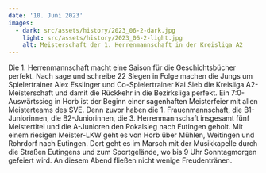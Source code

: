 ```yaml
---
date: '10. Juni 2023'
images:
  - dark: src/assets/history/2023_06-2-dark.jpg
    light: src/assets/history/2023_06-2-light.jpg
    alt: Meisterschaft der 1. Herrenmannschaft in der Kreisliga A2
---
```


Die 1. Herrenmannschaft macht eine Saison für die Geschichtsbücher perfekt. Nach sage und schreibe 22 Siegen in Folge machen die Jungs um Spielertrainer Alex Esslinger und Co-Spielertrainer Kai Sieb die Kreisliga A2-Meisterschaft und damit die Rückkehr in die Bezirksliga perfekt. Ein 7:0-Auswärtssieg in Horb ist der Beginn einer sagenhaften Meisterfeier mit allen Meisterteams des SVE. Denn zuvor haben die 1. Frauenmannschaft, die B1-Juniorinnen, die B2-Juniorinnen, die 3. Herrenmannschaft insgesamt fünf Meistertitel und die A-Junioren den Pokalsieg nach Eutingen geholt.
Mit einem riesigen Meister-LKW geht es von Horb über Mühlen, Weitingen und Rohrdorf nach Eutingen. Dort geht es im Marsch mit der Musikkapelle durch die Straßen Eutingens und zum Sportgelände, wo bis 9 Uhr Sonntagmorgen gefeiert wird. An diesem Abend fließen nicht wenige Freudentränen.
